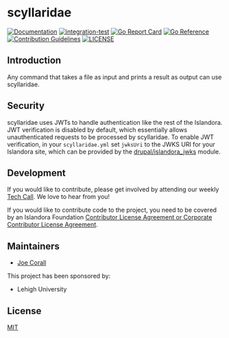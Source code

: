 # scyllaridae

[![Documentation](https://img.shields.io/static/v1?label=documentation&message=reference&color=blue)](https://lehigh-university-libraries.github.io/scyllaridae/)
[![integration-test](https://github.com/lehigh-university-libraries/scyllaridae/actions/workflows//lint-test-build.yml/badge.svg)](https://github.com/lehigh-university-libraries/scyllaridae/actions/workflows//lint-test-build.yml)
[![Go Report Card](https://goreportcard.com/badge/github.com/lehigh-university-libraries/scyllaridae)](https://goreportcard.com/report/github.com/lehigh-university-libraries/scyllaridae)
[![Go Reference](https://img.shields.io/static/v1?label=godoc&message=reference&color=blue)](https://pkg.go.dev/github.com/lehigh-university-libraries/scyllaridae)
[![Contribution Guidelines](http://img.shields.io/badge/CONTRIBUTING-Guidelines-blue.svg)](./CONTRIBUTING.md)
[![LICENSE](https://img.shields.io/badge/license-MIT-blue.svg?style=flat-square)](./LICENSE)

## Introduction

Any command that takes a file as input and prints a result as output can use scyllaridae.

## Security

scyllaridae uses JWTs to handle authentication like the rest of the Islandora.
JWT verification is disabled by default, which essentially allows unauthenticated requests to be processed by scyllaridae.
To enable JWT verification, in your `scyllaridae.yml` set `jwksUri` to the JWKS URI for your Islandora site, which can be provided by the [drupal/islandora_jwks](https://www.drupal.org/project/islandora_jwks) module.

## Development

If you would like to contribute, please get involved by attending our weekly
[Tech Call][1]. We love to hear from you!

If you would like to contribute code to the project, you need to be covered by
an Islandora Foundation [Contributor License Agreement or Corporate Contributor License Agreement][2].

## Maintainers

- [Joe Corall](https://github.com/joecorall)

This project has been sponsored by:

- Lehigh University

## License

[MIT](https://opensource.org/licenses/MIT)

[1]: https://github.com/Islandora/islandora-community/wiki/Weekly-Open-Tech-Call
[2]: https://github.com/Islandora/islandora-community/wiki/Contributor-License-Agreements
